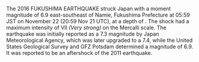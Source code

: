 The 2016 FUKUSHIMA EARTHQUAKE struck Japan with a moment magnitude of 6.9 east-southeast of Namie, Fukushima Prefecture at 05:59 JST on November 22 (20:59 Nov 21 UTC), at a depth of . The shock had a maximum intensity of VII _(Very strong)_ on the Mercalli scale. The earthquake was initially reported as a 7.3 magnitude by Japan Meteorological Agency, which was later upgraded to a 7.4, while the United States Geological Survey and GFZ Potsdam determined a magnitude of 6.9. It was reported to be an aftershock of the 2011 earthquake.
